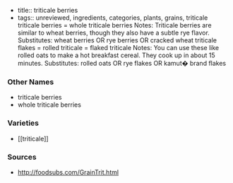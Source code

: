 - title:: triticale berries
- tags:: unreviewed, ingredients, categories, plants, grains, triticale
triticale berries = whole triticale berries Notes: Triticale berries are similar to wheat berries, though they also have a subtle rye flavor. Substitutes: wheat berries OR rye berries OR cracked wheat triticale flakes = rolled triticale = flaked triticale Notes: You can use these like rolled oats to make a hot breakfast cereal. They cook up in about 15 minutes. Substitutes: rolled oats OR rye flakes OR kamut� brand flakes

### Other Names

* triticale berries
* whole triticale berries

### Varieties

* [[triticale]]

### Sources
* http://foodsubs.com/GrainTrit.html

